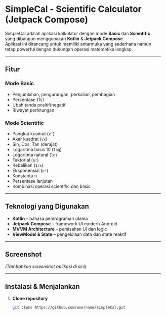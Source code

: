 # SimpleCal - Scientific Calculator (Jetpack Compose)

SimpleCal adalah aplikasi kalkulator dengan mode **Basic** dan **Scientific** yang dibangun menggunakan **Kotlin** & **Jetpack Compose**.  
Aplikasi ini dirancang untuk memiliki antarmuka yang sederhana namun tetap powerful dengan dukungan operasi matematika lengkap.

---

## Fitur

### Mode Basic
- Penjumlahan, pengurangan, perkalian, pembagian
- Persentase (%)
- Ubah tanda positif/negatif
- Riwayat perhitungan

### Mode Scientific
- Pangkat kuadrat (`x²`)
- Akar kuadrat (`√x`)
- Sin, Cos, Tan (derajat)
- Logaritma basis 10 (`log`)
- Logaritma natural (`ln`)
- Faktorial (`n!`)
- Kebalikan (`1/x`)
- Eksponensial (`eˣ`)
- Konstanta π
- Persentase lanjutan
- Kombinasi operasi scientific dan basic

---

## Teknologi yang Digunakan
- **Kotlin** – bahasa pemrograman utama
- **Jetpack Compose** – framework UI modern Android
- **MVVM Architecture** – pemisahan UI dan logic
- **ViewModel & State** – pengelolaan data dan state reaktif

---

## Screenshot
*(Tambahkan screenshot aplikasi di sini)*

---

## Instalasi & Menjalankan
1. **Clone repository**
   ```bash
   git clone https://github.com/username/SimpleCal.git

